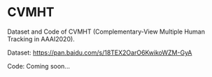 # CVMHT
Dataset and Code of CVMHT (Complementary-View Multiple Human Tracking in AAAI2020).

Dataset: https://pan.baidu.com/s/18TEX2OarO6KwikoWZM-GyA

Code: Coming soon...
